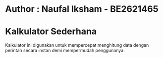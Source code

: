 # Author : Naufal Iksham - BE2621465

# Kalkulator Sederhana

Kalkulator ini digunakan untuk mempercepat menghitung data dengan perintah secara instan
demi mempermudah penggunanya.


